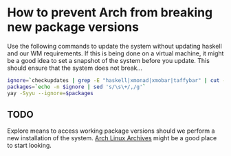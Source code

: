 # How to prevent Arch from breaking new package versions

Use the following commands to update the system without updating haskell and our WM requirements.
If this is being done on a virtual machine, it might be a good idea to set a snapshot of the system before you update.
This should ensure that the system does not break...
```bash
ignore=`checkupdates | grep -E "haskell|xmonad|xmobar|taffybar" | cut -d" " -f 1`
packages=`echo -n $ignore | sed 's/\s\+/,/g'`
yay -Syyu --ignore=$packages
```

## TODO
Explore means to access working package versions should we perform a new installation of the system.
[Arch Linux Archives](https://wiki.archlinux.org/title/Arch_Linux_Archive) might be a good place to start looking.
